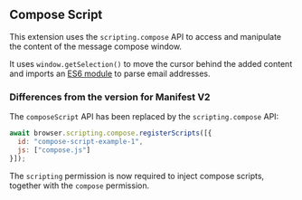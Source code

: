 ## Compose Script

This extension uses the `scripting.compose` API to access and manipulate the content of the message compose window.

It uses `window.getSelection()` to move the cursor behind the added content and imports an [ES6 module](https://github.com/jackbearheart/email-addresses) to parse email addresses.

### Differences from the version for Manifest V2

The `composeScript` API has been replaced by the `scripting.compose` API:

```javascript
await browser.scripting.compose.registerScripts([{
  id: "compose-script-example-1",
  js: ["compose.js"]
}]);
```

The `scripting` permission is now required to inject compose scripts, together with the `compose` permission.
